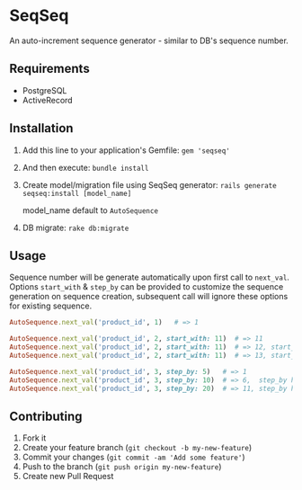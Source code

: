 # SeqSeq

An auto-increment sequence generator - similar to DB's sequence number.

## Requirements

* PostgreSQL
* ActiveRecord

## Installation

1. Add this line to your application's Gemfile: ``gem 'seqseq'``

2. And then execute: ``bundle install``

3. Create model/migration file using SeqSeq generator: ``rails generate seqseq:install [model_name]``

    model_name default to `AutoSequence`

4. DB migrate: ``rake db:migrate``

## Usage

Sequence number will be generate automatically upon first call to
`next_val`.  Options `start_with` & `step_by` can be provided to
customize the sequence generation on sequence creation, subsequent call
will ignore these options for existing sequence.

```ruby
AutoSequence.next_val('product_id', 1)   # => 1

AutoSequence.next_val('product_id', 2, start_with: 11)  # => 11
AutoSequence.next_val('product_id', 2, start_with: 11)  # => 12, start_with has no effect
AutoSequence.next_val('product_id', 2, start_with: 11)  # => 13, start_with has no effect

AutoSequence.next_val('product_id', 3, step_by: 5)   # => 1
AutoSequence.next_val('product_id', 3, step_by: 10)  # => 6,  step_by has no effect
AutoSequence.next_val('product_id', 3, step_by: 20)  # => 11, step_by has no effect
```

## Contributing

1. Fork it
2. Create your feature branch (`git checkout -b my-new-feature`)
3. Commit your changes (`git commit -am 'Add some feature'`)
4. Push to the branch (`git push origin my-new-feature`)
5. Create new Pull Request
